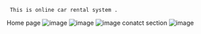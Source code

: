 
     This is online car rental system .
Home page ![image](https://github.com/shriikantpawar/car-zone/assets/115066024/c11e9eec-4232-4618-8baf-19fe551cbc51)
![image](https://github.com/shriikantpawar/car-zone/assets/115066024/840898c9-8859-454a-b28f-c3e23687b8fd)
![image](https://github.com/shriikantpawar/car-zone/assets/115066024/8d8edbe4-0762-482e-9999-1473ead7a070)
 conatct section ![image](https://github.com/shriikantpawar/car-zone/assets/115066024/5ad4f36f-2f87-4938-a779-6d110edc852a)




